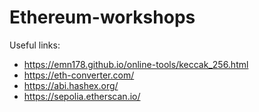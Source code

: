 # Ethereum-workshops

Useful links:
* https://emn178.github.io/online-tools/keccak_256.html
* https://eth-converter.com/
* https://abi.hashex.org/
* https://sepolia.etherscan.io/

